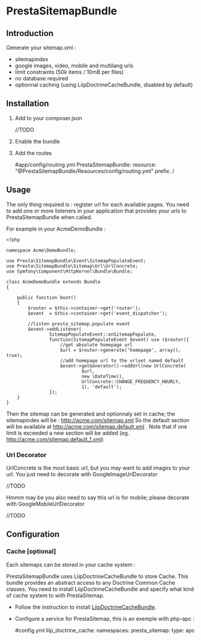 # PrestaSitemapBundle

## Introduction

Generate your sitemap.xml :

 * sitemapindex
 * google images, video, mobile and multilang urls
 * limit constraints (50k items / 10mB per files)
 * no database required 
 * optionnal caching (using LiipDoctrineCacheBundle, disabled by default) 

## Installation

1. Add to your composer.json

    //TODO

2. Enable the bundle

    <?php
    // app/AppKernel.php

    public function registerBundles()
    {
        $bundles = array(
            //...
            new Presta\SitemapBundle\PrestaSitemapBundle(),
        );
    }

3. Add the routes

    #app/config/routing.yml
    PrestaSitemapBundle:
        resource: "@PrestaSitemapBundle/Resources/config/routing.yml"
        prefix:   /

## Usage

The only thing required is : register url for each available pages.
You need to add one or more listeners in your application that provides your urls to 
PrestaSitemapBundle when called. 

For example in your AcmeDemoBundle :

    <?php

    namespace Acme\DemoBundle;

    use Presta\SitemapBundle\Event\SitemapPopulateEvent;
    use Presta\SitemapBundle\Sitemap\Url\UrlConcrete;
    use Symfony\Component\HttpKernel\Bundle\Bundle;

    class AcmeDemoBundle extends Bundle
    {

        public function boot()
        {
            $router = $this->container->get('router');
            $event  = $this->container->get('event_dispatcher');

            //listen presta_sitemap.populate event
            $event->addListener(
                    SitemapPopulateEvent::onSitemapPopulate, 
                    function(SitemapPopulateEvent $event) use ($router){
                        //get absolute homepage url
                        $url = $router->generate('homepage', array(), true);
                        //add homepage url to the urlset named default
                        $event->getGenerator()->addUrl(new UrlConcrete(
                                $url, 
                                new \DateTime(), 
                                UrlConcrete::CHANGE_FREQUENCY_HOURLY, 
                                1), 'default');
                    });
        }
    }

Then the sitemap can be generated and optionnaly set in cache; 
the sitemapindex will be : http://acme.com/sitemap.xml
So the default section will be available at http://acme.com/sitemap.default.xml . 
Note that if one limit is exceeded a new section will be added (eg. http://acme.com/sitemap.default_1.xml)

### Url Decorator

UrlConcrete is the most basic url, but you may want to add images to your url. 
You just need to decorate with GoogleImageUrlDecorator

//TODO

Hmmm may be you also need to say this url is for mobile; please decorate with
GoogleMobileUrlDecorator

//TODO



## Configuration

### Cache [optional] 

Each sitemaps can be stored in your cache system :

PrestaSitemapBundle uses LiipDoctrineCacheBundle to store Cache. 
This bundle provides an abstract access to any Doctrine Common Cache classes.
You need to install LiipDoctrineCacheBundle and specify what kind of cache system to with PrestaSitemap.

 * Follow the instruction to install [LiipDoctrineCacheBundle](http://packagist.org/packages/liip/doctrine-cache-bundle).
 * Configure a service for PrestaSitemap, this is an exemple with php-apc :

    #config.yml
    liip_doctrine_cache:
        namespaces:
            presta_sitemap:
                type: apc
